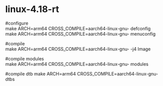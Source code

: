 # linux-4.18-rt  

#configure  
make ARCH=arm64  CROSS_COMPILE=aarch64-linux-gnu-  defconfig  
make ARCH=arm64  CROSS_COMPILE=aarch64-linux-gnu-  menuconfig  

#compile  
make ARCH=arm64  CROSS_COMPILE=aarch64-linux-gnu-  -j4 Image  
  
#compile modules  
make ARCH=arm64  CROSS_COMPILE=aarch64-linux-gnu-  modules  
  
#compile dtb
make ARCH=arm64  CROSS_COMPILE=aarch64-linux-gnu-  dtbs  

 



